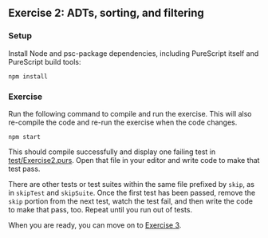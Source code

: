 ## Exercise 2: ADTs, sorting, and filtering

### Setup

Install Node and psc-package dependencies, including PureScript itself and PureScript build tools:

```
npm install
```

### Exercise

Run the following command to compile and run the exercise. This will also re-compile the code and re-run the exercise when the code changes.

```
npm start
```

This should compile successfully and display one failing test in [test/Exercise2.purs](test/Exercise2.purs). Open that file in your editor and write code to make that test pass.

There are other tests or test suites within the same file prefixed by `skip`, as in `skipTest` and `skipSuite`. Once the first test has been passed, remove the `skip` portion from the next test, watch the test fail, and then write the code to make that pass, too. Repeat until you run out of tests.

When you are ready, you can move on to [Exercise 3](../exercise3/README.md).